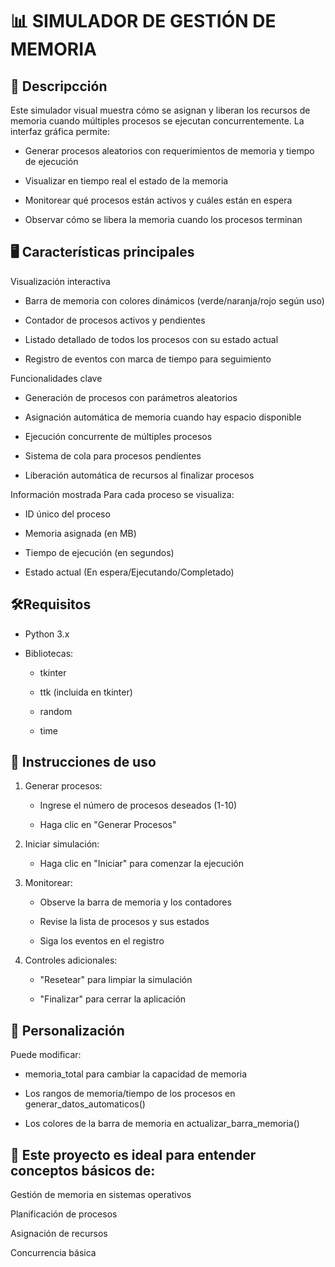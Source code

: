 # 📊 SIMULADOR DE GESTIÓN DE MEMORIA

## 🌟 Descripcción
Este simulador visual muestra cómo se asignan y liberan los recursos de memoria cuando múltiples procesos se ejecutan concurrentemente. La interfaz gráfica permite:
  
  *  Generar procesos aleatorios con requerimientos de memoria y tiempo de ejecución

  *  Visualizar en tiempo real el estado de la memoria

  *  Monitorear qué procesos están activos y cuáles están en espera

  *  Observar cómo se libera la memoria cuando los procesos terminan

## 🖥️ Características principales
Visualización interactiva

  -  Barra de memoria con colores dinámicos (verde/naranja/rojo según uso)

  -  Contador de procesos activos y pendientes

  -  Listado detallado de todos los procesos con su estado actual

  -  Registro de eventos con marca de tiempo para seguimiento

Funcionalidades clave

  -  Generación de procesos con parámetros aleatorios

  -  Asignación automática de memoria cuando hay espacio disponible

  -  Ejecución concurrente de múltiples procesos

  -  Sistema de cola para procesos pendientes

  -  Liberación automática de recursos al finalizar procesos

Información mostrada
Para cada proceso se visualiza:

  -  ID único del proceso

  -  Memoria asignada (en MB)

  -  Tiempo de ejecución (en segundos)

  -  Estado actual (En espera/Ejecutando/Completado)

## 🛠️Requisitos
  -  Python 3.x

  -  Bibliotecas:

      *  tkinter

      *  ttk (incluida en tkinter)

      * random

      *  time

## 📝 Instrucciones de uso
  1.  Generar procesos:

      *  Ingrese el número de procesos deseados (1-10)

      *  Haga clic en "Generar Procesos"

  2.  Iniciar simulación:

      *  Haga clic en "Iniciar" para comenzar la ejecución

  3.  Monitorear:

      *  Observe la barra de memoria y los contadores

      *  Revise la lista de procesos y sus estados

      *  Siga los eventos en el registro

  4.  Controles adicionales:

      *  "Resetear" para limpiar la simulación

      *  "Finalizar" para cerrar la aplicación

## 🎨 Personalización
Puede modificar:

  -  memoria_total para cambiar la capacidad de memoria

  -  Los rangos de memoria/tiempo de los procesos en generar_datos_automaticos()

  -  Los colores de la barra de memoria en actualizar_barra_memoria()


## 🚀 Este proyecto es ideal para entender conceptos básicos de:

Gestión de memoria en sistemas operativos

Planificación de procesos

Asignación de recursos

Concurrencia básica
